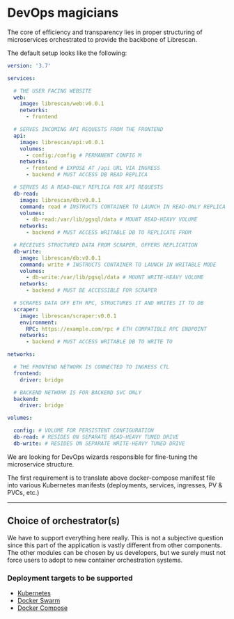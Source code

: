 # DevOps magicians

The core of efficiency and transparency lies in proper structuring of microservices orchestrated to provide the backbone of Librescan.

The default setup looks like the following:

```yaml
version: '3.7'

services:

  # THE USER FACING WEBSITE
  web:
    image: librescan/web:v0.0.1
    networks:
      - frontend

  # SERVES INCOMING API REQUESTS FROM THE FRONTEND
  api:
    image: librescan/api:v0.0.1
    volumes:
      - config:/config # PERMANENT CONFIG M
    networks:
      - frontend # EXPOSE AT /api URL VIA INGRESS
      - backend # MUST ACCESS DB READ REPLICA

  # SERVES AS A READ-ONLY REPLICA FOR API REQUESTS
  db-read:
    image: librescan/db:v0.0.1
    command: read # INSTRUCTS CONTAINER TO LAUNCH IN READ-ONLY REPLICA MODE
    volumes:
      - db-read:/var/lib/pgsql/data # MOUNT READ-HEAVY VOLUME
    networks:
      - backend # MUST ACCESS WRITABLE DB TO REPLICATE FROM

  # RECEIVES STRUCTURED DATA FROM SCRAPER, OFFERS REPLICATION
  db-write:
    image: librescan/db:v0.0.1
    command: write # INSTRUCTS CONTAINER TO LAUNCH IN WRITABLE MODE
    volumes:
      - db-write:/var/lib/pgsql/data # MOUNT WRITE-HEAVY VOLUME
    networks:
      - backend # MUST BE ACCESSIBLE FOR SCRAPER

  # SCRAPES DATA OFF ETH RPC, STRUCTURES IT AND WRITES IT TO DB
  scraper:
    image: librescan/scraper:v0.0.1
    environment:
      RPC: https://example.com/rpc # ETH COMPATIBLE RPC ENDPOINT
    networks:
      - backend # MUST ACCESS WRITABLE DB TO WRITE TO

networks:

  # THE FRONTEND NETWORK IS CONNECTED TO INGRESS CTL
  frontend:
    driver: bridge

  # BACKEND NETWORK IS FOR BACKEND SVC ONLY
  backend:
    driver: bridge

volumes:

  config: # VOLUME FOR PERSISTENT CONFIGURATION
  db-read: # RESIDES ON SEPARATE READ-HEAVY TUNED DRIVE
  db-write: # RESIDES ON SEPARATE WRITE-HEAVY TUNED DRIVE
```

We are looking for DevOps wizards responsible for fine-tuning the microservice structure.

The first requirement is to translate above docker-compose manifest file into various Kubernetes manifests (deployments, services, ingresses, PV & PVCs, etc.)

---

## Choice of orchestrator(s)

We have to support everything here really.
This is not a subjective question since this part of the application is vastly different from other components.
The other modules can be chosen by us developers, but we surely must not force users to adopt to new container orchestration systems.

### Deployment targets to be supported

- [Kubernetes](https://kubernetes.io)
- [Docker Swarm](https://docs.docker.com/engine/swarm/)
- [Docker Compose](https://docs.docker.com/compose/)

